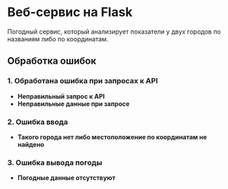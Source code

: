 # Веб-сервис на Flask
Погодный сервис, который анализирует показатели у двух городов по названиям либо по координатам. 

## Обработка ошибок

### 1. **Обработана ошибка при запросах к API**
- **Неправильный запрос к API**
- **Неправильные данные при запросе**

### 2. **Ошибка ввода**
- **Такого города нет либо местоположение по координатам не найдено**

### 3. **Ошибка вывода погоды**
- **Погодные данные отсутствуют**


